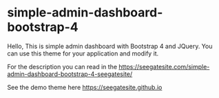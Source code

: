 # simple-admin-dashboard-bootstrap-4
Hello,
This is simple admin dashboard with Bootstrap 4 and JQuery. You can use this theme for your application and modify it.

For the description you can read in the https://seegatesite.com/simple-admin-dashboard-bootstrap-4-seegatesite/

See the demo theme here https://seegatesite.github.io
